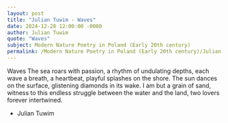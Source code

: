 ```yaml
---
layout: post
title: "Julian Tuwim - Waves"
date: 2024-12-28 12:00:00 -0000
author: Julian Tuwim
quote: "Waves"
subject: Modern Nature Poetry in Poland (Early 20th century)
permalink: /Modern Nature Poetry in Poland (Early 20th century)/Julian Tuwim/Julian Tuwim - Waves
---
```


Waves
The sea roars with passion,
a rhythm of undulating depths,
each wave a breath, a heartbeat,
playful splashes on the shore.
The sun dances on the surface,
glistening diamonds in its wake.
I am but a grain of sand,
witness to this endless struggle
between the water and the land,
two lovers forever intertwined.


- Julian Tuwim
